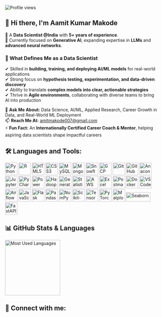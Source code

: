 ![Profile views](https://komarev.com/ghpvc/?username=amitmakode&color=blue&style=flat)

<h2>👋 Hi there, I'm <strong>Aamit Kumar Makode</strong></h2>

💼 A <strong>Data Scientist @India</strong> with <strong>5+ years of experience</strong>.  
🔭 Currently focused on <strong>Generative AI</strong>, expanding expertise in <strong>LLMs</strong> and <strong>advanced neural networks</strong>.  
<!--🎓 Pursuing a <strong>PhD in Data Science</strong> to deepen research and applied knowledge.-->

### 🚀 What Defines Me as a Data Scientist  
✔ Skilled in **building, training, and deploying AI/ML models** for real-world applications  
✔ Strong focus on **hypothesis testing, experimentation, and data-driven discovery**  
✔ Ability to translate **complex models into clear, actionable strategies**  
✔ Thrive in **Agile environments**, collaborating with diverse teams to bring AI into production  

💬 **Ask Me About:** Data Science, AI/ML, Applied Research, Career Growth in Data, and Real-World ML Deployment  
📫 **Reach Me At:** [amitmakode007@gmail.com](mailto:amitmakode007@gmail.com)  
⚡ **Fun Fact:** An **Internationally Certified Career Coach & Mentor**, helping aspiring data scientists shape impactful careers  

## 🛠️ Languages and Tools:

<p align="left">
  <!-- Programming Languages -->
  <img src="https://cdn.jsdelivr.net/gh/devicons/devicon/icons/python/python-original.svg" alt="Python" width="40" height="40"/>
  <img src="https://cdn.jsdelivr.net/gh/devicons/devicon/icons/r/r-original.svg" alt="R" width="40" height="40"/>
  <img src="https://cdn.jsdelivr.net/gh/devicons/devicon/icons/html5/html5-original.svg" alt="HTML5" width="40" height="40"/>
  <img src="https://cdn.jsdelivr.net/gh/devicons/devicon/icons/css3/css3-original.svg" alt="CSS3" width="40" height="40"/>
  
  <!-- Databases -->
  <img src="https://cdn.jsdelivr.net/gh/devicons/devicon/icons/mysql/mysql-original.svg" alt="MySQL" width="40" height="40"/>
  <img src="https://cdn.jsdelivr.net/gh/devicons/devicon/icons/mongodb/mongodb-original.svg" alt="MongoDB" width="40" height="40"/>
  <img src="https://img.icons8.com/fluency/48/snowflake.png" alt="Snowflake" width="40" height="40"/>

  <!-- Cloud -->
  <img src="https://img.icons8.com/fluency/48/google-cloud.png" alt="GCP" width="40" height="40"/>

  <!-- Tools -->
  <img src="https://cdn.jsdelivr.net/gh/devicons/devicon/icons/git/git-original.svg" alt="Git" width="40" height="40"/>
  <img src="https://cdn.jsdelivr.net/gh/devicons/devicon/icons/github/github-original.svg" alt="GitHub" width="40" height="40"/>
  <img src="https://cdn.jsdelivr.net/gh/devicons/devicon/icons/anaconda/anaconda-original.svg" alt="Anaconda" width="40" height="40"/>
  <img src="https://cdn.jsdelivr.net/gh/devicons/devicon/icons/jupyter/jupyter-original.svg" alt="Jupyter" width="40" height="40"/>
  <img src="https://img.icons8.com/fluency/48/pycharm.png" alt="PyCharm" width="40" height="40"/>
  <img src="https://img.icons8.com/color/48/power-bi.png" alt="Power BI" width="40" height="40"/>
  <img src="https://img.icons8.com/color/48/hadoop-distributed-file-system.png" alt="Hadoop" width="40" height="40"/>  
  <img src="https://img.icons8.com/fluency/48/artificial-intelligence.png" alt="Generative AI" width="40" height="40"/>
  <img src="https://img.icons8.com/color/48/statistics.png" alt="Statistics" width="40" height="40"/>
  <!-- AWS -->
  <img src="https://img.icons8.com/color/48/amazon-web-services.png" alt="AWS" width="40" height="40"/>
  <img src="https://img.icons8.com/color/48/microsoft-excel-2019--v1.png" alt="Excel" width="40" height="40"/>
  <!-- Postman -->
  <img src="https://img.icons8.com/external-tal-revivo-shadow-tal-revivo/48/000000/external-postman-is-the-only-complete-api-development-environment-logo-shadow-tal-revivo.png" alt="Postman" width="40" height="40"/>
  <!-- Docker -->
  <img src="https://cdn.jsdelivr.net/gh/devicons/devicon/icons/docker/docker-original.svg" alt="Docker" width="40" height="40"/>
  <!-- Visual Studio Code -->
  <img src="https://cdn.jsdelivr.net/gh/devicons/devicon/icons/vscode/vscode-original.svg" alt="VS Code" width="40" height="40"/>
    <!-- Apache Airflow -->
  <img src="https://cdn.jsdelivr.net/gh/devicons/devicon/icons/apacheairflow/apacheairflow-original.svg" alt="Airflow" width="40" height="40"/>
  <!-- JavaScript -->
<img src="https://cdn.jsdelivr.net/gh/devicons/devicon/icons/javascript/javascript-original.svg" alt="JavaScript" width="40" height="40"/>
<!-- Flask -->
<img src="https://cdn.jsdelivr.net/gh/devicons/devicon/icons/flask/flask-original.svg" alt="Flask" width="40" height="40"/>

<!-- Pandas -->
<img src="https://cdn.jsdelivr.net/gh/devicons/devicon/icons/pandas/pandas-original.svg" alt="Pandas" width="40" height="40"/>

<!-- NumPy -->
<img src="https://cdn.jsdelivr.net/gh/devicons/devicon/icons/numpy/numpy-original.svg" alt="NumPy" width="40" height="40"/>

<!-- scikit-learn -->
<img src="https://upload.wikimedia.org/wikipedia/commons/0/05/Scikit_learn_logo_small.svg" alt="Scikit-learn" width="40" height="40"/>

<!-- TensorFlow -->
<img src="https://cdn.jsdelivr.net/gh/devicons/devicon/icons/tensorflow/tensorflow-original.svg" alt="TensorFlow" width="40" height="40"/>

<!-- PyTorch -->
<img src="https://cdn.jsdelivr.net/gh/devicons/devicon/icons/pytorch/pytorch-original.svg" alt="PyTorch" width="40" height="40"/>

<!-- Matplotlib -->
<img src="https://matplotlib.org/_static/images/logo2.svg" alt="Matplotlib" width="40" height="40"/>

<!-- Seaborn -->
<img src="https://seaborn.pydata.org/_static/logo-wide-lightbg.svg" alt="Seaborn" width="80" height="30"/>

<!-- FastAPI -->
<img src="https://cdn.jsdelivr.net/gh/devicons/devicon/icons/fastapi/fastapi-original.svg" alt="FastAPI" width="40" height="40"/>

</p>


## 📊 GitHub Stats & Languages

<!-- GitHub Stats -->
<p align="left">
  <!--<img height="180em" src="https://github-readme-stats.vercel.app/api?username=amitmakode&show_icons=true&theme=default&include_all_commits=true&count_private=true" alt="Aamit's GitHub stats"/> -->
  
  <!-- Most Used Languages -->
  <img height="180em" src="https://github-readme-stats.vercel.app/api/top-langs/?username=amitmakode&layout=compact&langs_count=10&theme=default" alt="Most Used Languages"/>
</p>

</div>

## 🔗 Connect with me:

<!--<p align="left">
  <a href="https://www.kaggle.com/amitmakode" target="_blank">
    <kbd style="background:white; color:#000; font-weight:bold; font-size:16px; padding:10px 18px; margin:8px 6px 8px 0; border-radius:8px; box-shadow:0 0 10px #0ff;">
      KAGGLE
    </kbd>
  </a>

  <a href="https://yourwebsite.com" target="_blank">
    <kbd style="background:white; color:#000; font-weight:bold; font-size:16px; padding:10px 18px; margin:8px 6px 8px 0; border-radius:8px; box-shadow:0 0 10px #0ff;">
      WEBSITE
    </kbd>
  </a>

  <a href="https://twitter.com/amitmakode" target="_blank">
    <kbd style="background:white; color:#000; font-weight:bold; font-size:16px; padding:10px 18px; margin:8px 6px 8px 0; border-radius:8px; box-shadow:0 0 10px #0ff;">
      TWITTER
    </kbd>
  </a>

  <a href="https://linkedin.com/in/amitmakode" target="_blank">
    <kbd style="background:white; color:#000; font-weight:bold; font-size:16px; padding:10px 18px; margin:8px 6px 8px 0; border-radius:8px; box-shadow:0 0 10px #0ff;">
      LINKEDIN
    </kbd>
  </a>

  <a href="https://medium.com/@amitmakode" target="_blank">
    <kbd style="background:white; color:#000; font-weight:bold; font-size:16px; padding:10px 18px; margin:8px 6px 8px 0; border-radius:8px; box-shadow:0 0 10px #0ff;">
      MEDIUM
    </kbd>
  </a>

  <a href="https://instagram.com/amitmakode" target="_blank">
    <kbd style="background:white; color:#000; font-weight:bold; font-size:16px; padding:10px 18px; margin:8px 6px 8px 0; border-radius:8px; box-shadow:0 0 10px #0ff;">
      INSTAGRAM
    </kbd>
  </a>
</p>-->






